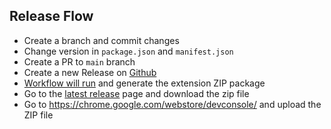 ## Release Flow

- Create a branch and commit changes
- Change version in `package.json` and `manifest.json`
- Create a PR to `main` branch
- Create a new Release on [Github](https://github.com/carlos-algms/ps-wishlist/releases/new)
- [Workflow will run](https://github.com/carlos-algms/ps-wishlist/actions) and generate the extension ZIP package
- Go to the [latest release](https://github.com/carlos-algms/ps-wishlist/releases/latest) page and download the zip file
- Go to https://chrome.google.com/webstore/devconsole/ and upload the ZIP file
